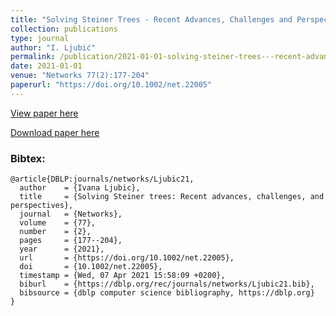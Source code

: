 ```yaml
---
title: "Solving Steiner Trees - Recent Advances, Challenges and Perspectives"
collection: publications
type: journal
author: "I. Ljubić"
permalink: /publication/2021-01-01-solving-steiner-trees---recent-advances,-challenges-and-perspectives
date: 2021-01-01
venue: "Networks 77(2):177-204"
paperurl: "https://doi.org/10.1002/net.22005"
---
```


[View paper here](https://doi.org/10.1002/net.22005)

[Download paper here]({{site.url}}/docs/publications/NetworksSI.pdf)

### Bibtex:

```
@article{DBLP:journals/networks/Ljubic21,
  author    = {Ivana Ljubic},
  title     = {Solving Steiner trees: Recent advances, challenges, and perspectives},
  journal   = {Networks},
  volume    = {77},
  number    = {2},
  pages     = {177--204},
  year      = {2021},
  url       = {https://doi.org/10.1002/net.22005},
  doi       = {10.1002/net.22005},
  timestamp = {Wed, 07 Apr 2021 15:58:09 +0200},
  biburl    = {https://dblp.org/rec/journals/networks/Ljubic21.bib},
  bibsource = {dblp computer science bibliography, https://dblp.org}
}
```
